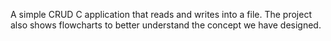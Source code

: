 A simple CRUD C application that reads and writes into a file. The project also shows flowcharts to better understand the concept we have designed.
